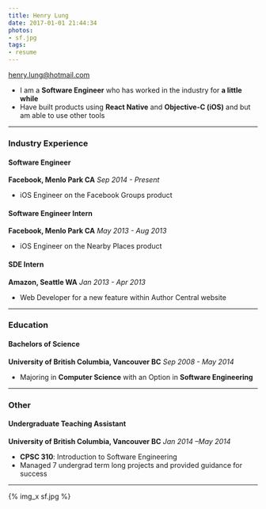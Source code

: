 ```yaml
---
title: Henry Lung
date: 2017-01-01 21:44:34
photos:
- sf.jpg
tags:
- resume
---
```

henry.lung@hotmail.com
<!-- More -->
- I am a **Software Engineer** who has worked in the industry for **a little while**
- Have built products using **React Native** and **Objective-C (iOS)** and but am able to use other tools

---
### Industry Experience
#### Software Engineer
**Facebook, Menlo Park CA**
*Sep 2014 - Present*
- iOS Engineer on the Facebook Groups product

#### Software Engineer Intern
**Facebook, Menlo Park CA**
*May 2013 - Aug 2013*
- iOS Engineer on the Nearby Places product

#### SDE Intern
**Amazon, Seattle WA**
*Jan 2013 - Apr 2013*
- Web Developer for a new feature within Author Central website

---
### Education
#### Bachelors of Science
**University of British Columbia, Vancouver BC**
*Sep 2008 - May 2014*
- Majoring in **Computer Science** with an Option in **Software Engineering**

---
### Other
#### Undergraduate Teaching Assistant
**University of British Columbia, Vancouver BC**
*Jan 2014 –May 2014*
- **CPSC 310**: Introduction to Software Engineering   
- Managed 7 undergrad term long projects and provided guidance for success

---

{% img_x sf.jpg %}

